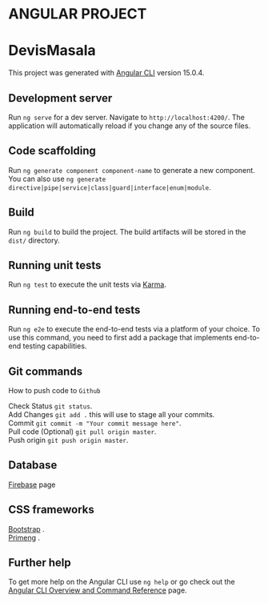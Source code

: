 # ANGULAR PROJECT

# DevisMasala

This project was generated with [Angular CLI](https://github.com/angular/angular-cli) version 15.0.4.

## Development server

Run `ng serve` for a dev server. Navigate to `http://localhost:4200/`. The application will automatically reload if you change any of the source files.

## Code scaffolding

Run `ng generate component component-name` to generate a new component. You can also use `ng generate directive|pipe|service|class|guard|interface|enum|module`.

## Build

Run `ng build` to build the project. The build artifacts will be stored in the `dist/` directory.

## Running unit tests

Run `ng test` to execute the unit tests via [Karma](https://karma-runner.github.io).

## Running end-to-end tests

Run `ng e2e` to execute the end-to-end tests via a platform of your choice. To use this command, you need to first add a package that implements end-to-end testing capabilities.

## Git commands

How to push code to `Github`

Check Status `git status`.<br>
Add Changes `git add .` this will use to stage all your commits.<br>
Commit `git commit -m "Your commit message here"`.<br>
Pull code (Optional) `git pull origin master`.<br>
Push origin `git push origin master`.

## Database

[Firebase](https://firebase.google.com/) page

## CSS frameworks

[Bootstrap](https://getbootstrap.com/docs/5.3/getting-started/introduction/) . <br>
[Primeng](https://primeng.org/) .

## Further help

To get more help on the Angular CLI use `ng help` or go check out the [Angular CLI Overview and Command Reference](https://angular.io/cli) page.

